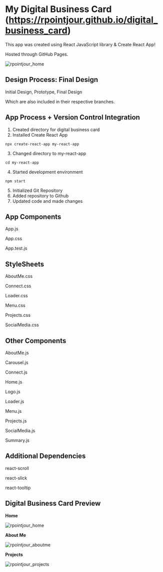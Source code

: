 # My Digital Business Card (https://rpointjour.github.io/digital_business_card)
This app was created using React JavaScript library & Create React App!

Hosted through GitHub Pages.

![rpointjour_home](https://user-images.githubusercontent.com/54840122/204167079-b18157b8-d553-4a27-a412-1e74e173914c.JPG)

## Design Process: Final Design
Initial Design, Prototype, Final Design

Which are also included in their respective branches.

## App Process + Version Control Integration
1. Created directory for digital business card
2. Installed Create React App

```
npx create-react-app my-react-app
```

3. Changed directory to my-react-app

```
cd my-react-app
```

4. Started development environment

```
npm start
```

5. Initialized Git Repository
6. Added repository to Github
7. Updated code and made changes
## App Components
App.js

App.css

App.test.js
## StyleSheets
AboutMe.css

Connect.css

Loader.css

Menu.css

Projects.css

SocialMedia.css

## Other Components
AboutMe.js

Carousel.js

Connect.js

Home.js

Logo.js

Loader.js

Menu.js

Projects.js

SocialMedia.js

Summary.js

## Additional Dependencies
react-scroll

react-slick

react-tooltip

## Digital Business Card Preview

**Home**

![rpointjour_home](https://user-images.githubusercontent.com/54840122/204167831-9de775f7-b2f8-40bd-a567-b5e1c18ea61e.JPG)

**About Me**

![rpointjour_aboutme](https://user-images.githubusercontent.com/54840122/204167957-3f4de9e2-5065-45c5-bf57-c3f55189d4a0.JPG)

**Projects**

![rpointjour_projects](https://user-images.githubusercontent.com/54840122/204168166-0f381a2c-ce76-41fb-b370-f2c1a50501ee.JPG)








